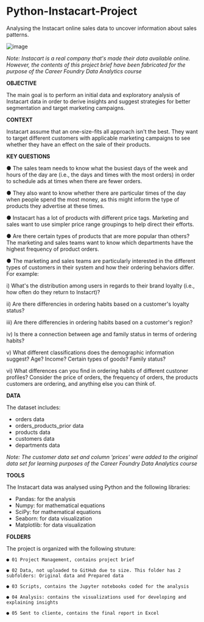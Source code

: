 # Python-Instacart-Project

Analysing the Instacart online sales data to uncover information about sales patterns.

![image](https://github.com/AlexandraMina/Python-Instacart-Project/assets/169406778/4fe4f705-a328-4cbc-ad22-2fdd59a50050)

_Note: Instacart is a real company that's made their data available online. However, the contents of this project brief have been fabricated for the purpose of the Career Foundry Data Analytics course_

**OBJECTIVE**

The main goal is to perform an initial data and exploratory analysis of Instacart data in order to derive insights and suggest strategies for better segmentation and target marketing campaigns.



**CONTEXT**

Instacart assume that an one-size-fits all approach isn't the best. They want to target different customers with applicable marketing campaigns to see whether they have an effect on the sale of their products.



**KEY QUESTIONS**

● The sales team needs to know what the busiest days of the week and hours of the day are (i.e., the days and times with the most orders) in order to schedule ads at times when there are fewer orders.

● They also want to know whether there are particular times of the day when people spend the most money, as this might inform the type of products they advertise at these times.

● Instacart has a lot of products with different price tags. Marketing and sales want to use simpler price range groupings to help direct their efforts.

● Are there certain types of products that are more popular than others? The marketing and sales teams want to know which departments have the highest frequency of product orders.

● The marketing and sales teams are particularly interested in the different types of customers in their system and how their ordering behaviors differ. For example:

i) What's the distribution among users in regards to their brand loyalty (i.e., how often do they return to Instacrt)?

ii) Are there differencies in ordering habits based on a customer's loyalty status?

iii) Are there differencies in ordering habits based on a customer's region?

iv) Is there a connection between age and family status in terms of ordering habits?

v) What different classifications does the demographic information suggest? Age? Income? Certain types of goods? Family status?

vi) What differences can you find in ordering habits of different custoner profiles? Consider the price of orders, the frequency of orders, the products customers are ordering, and anything else you can think of.


**DATA**

The dataset includes:
- orders data
- orders_products_prior data
- products data
- customers data
- departments data

_Note: The customer data set and column 'prices' were added to the original data set for learning purposes of the Career Foundry Data Analytics course_


**TOOLS**

The Instacart data was analysed using Python and the following libraries:
- Pandas: for the analysis
- Numpy: for mathematical equations
- SciPy: for mathematical equations
- Seaborn: for data visualization
- Matplotlib: for data visualization


**FOLDERS**

The project is organized with the following struture:

    ● 01 Project Management, contains project brief
    
    ● 02 Data, not uploaded to GitHub due to size. This folder has 2 subfolders: Original data and Prepared data
    
    ● 03 Scripts, contains the Jupyter notebooks coded for the analysis
    
    ● 04 Analysis: contains the visualizations used for developing and explaining insights
    
    ● 05 Sent to cliente, contains the final report in Excel







